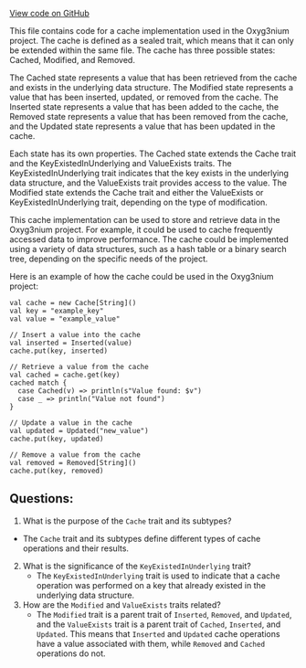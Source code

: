 [View code on GitHub](https://github.com/alephium/alephium/io/src/main/scala/org/alephium/io/Cache.scala)

This file contains code for a cache implementation used in the Oxyg3nium project. The cache is defined as a sealed trait, which means that it can only be extended within the same file. The cache has three possible states: Cached, Modified, and Removed. 

The Cached state represents a value that has been retrieved from the cache and exists in the underlying data structure. The Modified state represents a value that has been inserted, updated, or removed from the cache. The Inserted state represents a value that has been added to the cache, the Removed state represents a value that has been removed from the cache, and the Updated state represents a value that has been updated in the cache. 

Each state has its own properties. The Cached state extends the Cache trait and the KeyExistedInUnderlying and ValueExists traits. The KeyExistedInUnderlying trait indicates that the key exists in the underlying data structure, and the ValueExists trait provides access to the value. The Modified state extends the Cache trait and either the ValueExists or KeyExistedInUnderlying trait, depending on the type of modification. 

This cache implementation can be used to store and retrieve data in the Oxyg3nium project. For example, it could be used to cache frequently accessed data to improve performance. The cache could be implemented using a variety of data structures, such as a hash table or a binary search tree, depending on the specific needs of the project. 

Here is an example of how the cache could be used in the Oxyg3nium project:

```
val cache = new Cache[String]()
val key = "example_key"
val value = "example_value"

// Insert a value into the cache
val inserted = Inserted(value)
cache.put(key, inserted)

// Retrieve a value from the cache
val cached = cache.get(key)
cached match {
  case Cached(v) => println(s"Value found: $v")
  case _ => println("Value not found")
}

// Update a value in the cache
val updated = Updated("new_value")
cache.put(key, updated)

// Remove a value from the cache
val removed = Removed[String]()
cache.put(key, removed)
```
## Questions: 
 1. What is the purpose of the `Cache` trait and its subtypes?
   - The `Cache` trait and its subtypes define different types of cache operations and their results.
2. What is the significance of the `KeyExistedInUnderlying` trait?
   - The `KeyExistedInUnderlying` trait is used to indicate that a cache operation was performed on a key that already existed in the underlying data structure.
3. How are the `Modified` and `ValueExists` traits related?
   - The `Modified` trait is a parent trait of `Inserted`, `Removed`, and `Updated`, and the `ValueExists` trait is a parent trait of `Cached`, `Inserted`, and `Updated`. This means that `Inserted` and `Updated` cache operations have a value associated with them, while `Removed` and `Cached` operations do not.